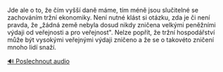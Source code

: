 
Jde ale o to, že čím vyšší daně máme, tím méně jsou slučitelné se zachováním tržní ekonomiky. Není nutné klást si otázku, zda je či není pravda, že „žádná země nebyla dosud nikdy zničena velkými peněžními výdaji od veřejnosti a pro veřejnost". Nelze popřít, že tržní hospodářství může být vysokými veřejnými výdaji zničeno a že se o takovéto zničení mnoho lidí snaží.

[🔊 Poslechnout audio](/data/7-paragraphs/audio/chapter_147/para_011-Jde-ale-o-to-e-m-vy-dan-mme-tm-mn-jso.mp3)
